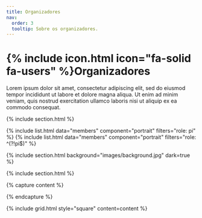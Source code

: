 ```yaml
---
title: Organizadores
nav:
  order: 3
  tooltip: Sobre os organizadores.
---
```


# {% include icon.html icon="fa-solid fa-users" %}Organizadores

Lorem ipsum dolor sit amet, consectetur adipiscing elit, sed do eiusmod tempor
incididunt ut labore et dolore magna aliqua. Ut enim ad minim veniam, quis
nostrud exercitation ullamco laboris nisi ut aliquip ex ea commodo consequat.

{% include section.html %}

{% include list.html data="members" component="portrait" filters="role: pi" %}
{% include list.html data="members" component="portrait" filters="role: ^(?!pi$)" %}

{% include section.html background="images/background.jpg" dark=true %}

{% include section.html %}

{% capture content %}

{% endcapture %}

{% include grid.html style="square" content=content %}
